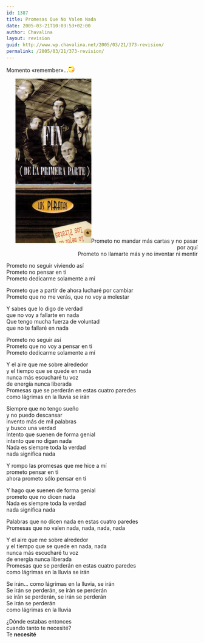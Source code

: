 ```yaml
---
id: 1387
title: Promesas Que No Valen Nada
date: 2005-03-21T10:03:53+02:00
author: Chavalina
layout: revision
guid: http://www.wp.chavalina.net/2005/03/21/373-revision/
permalink: /2005/03/21/373-revision/
---
```

Momento «remember»…![emo](/imagenes/emoticonos/pensativo.gif) 

<p align="right">
  <img class="imgizqda" src="/imagenes/fotos/piratas-primera-parte.jpg" alt="Piratas - Fin de la primera parte" />Prometo no mandar más cartas y no pasar por aqu&iacute;<br /> Prometo no llamarte más y no inventar ni mentir
</p>

Prometo no seguir viviendo as&iacute;  
Prometo no pensar en ti  
Prometo dedicarme solamente a m&iacute;

Prometo que a partir de ahora lucharé por cambiar  
Prometo que no me verás, que no voy a molestar

Y sabes que lo digo de verdad  
que no voy a fallarte en nada  
Que tengo mucha fuerza de voluntad  
que no te fallaré en nada

Prometo no seguir as&iacute;  
Prometo que no voy a pensar en ti  
Prometo dedicarme solamente a m&iacute;

Y el aire que me sobre alrededor  
y el tiempo que se quede en nada  
nunca más escucharé tu voz  
de energ&iacute;a nunca liberada  
Promesas que se perderán en estas cuatro paredes  
como lágrimas en la lluvia se irán

Siempre que no tengo sue&ntilde;o  
y no puedo descansar  
invento más de mil palabras  
y busco una verdad  
Intento que suenen de forma genial  
intento que no digan nada  
Nada es siempre toda la verdad  
nada significa nada

Y rompo las promesas que me hice a m&iacute;  
prometo pensar en ti  
ahora prometo sólo pensar en ti

Y hago que suenen de forma genial  
prometo que no dicen nada  
Nada es siempre toda la verdad  
nada significa nada

Palabras que no dicen nada en estas cuatro paredes  
Promesas que no valen nada, nada, nada, nada

Y el aire que me sobre alrededor  
y el tiempo que se quede en nada, nada  
nunca más escucharé tu voz  
de energ&iacute;a nunca liberada  
Promesas que se perderán en estas cuatro paredes  
como lágrimas en la lluvia se irán

Se irán… como lágrimas en la lluvia, se irán  
Se irán se perderán, se irán se perderán  
se irán se perderán, se irán se perderán  
Se irán se perderán  
como lágrimas en la lluvia

&iquest;Dónde estabas entonces  
cuando tanto te necesité?  
Te **necesité**